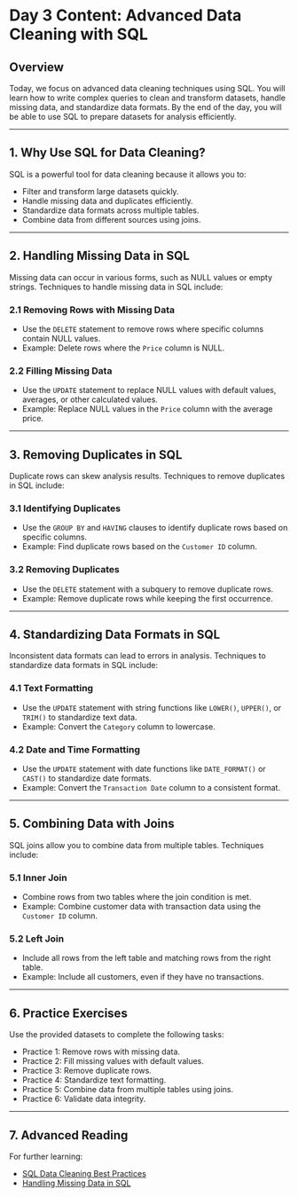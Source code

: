 # Day 3 Content: Advanced Data Cleaning with SQL

## Overview
Today, we focus on advanced data cleaning techniques using SQL. You will learn how to write complex queries to clean and transform datasets, handle missing data, and standardize data formats. By the end of the day, you will be able to use SQL to prepare datasets for analysis efficiently.

---

## 1. Why Use SQL for Data Cleaning?
SQL is a powerful tool for data cleaning because it allows you to:
- Filter and transform large datasets quickly.
- Handle missing data and duplicates efficiently.
- Standardize data formats across multiple tables.
- Combine data from different sources using joins.

---

## 2. Handling Missing Data in SQL
Missing data can occur in various forms, such as NULL values or empty strings. Techniques to handle missing data in SQL include:

### 2.1 Removing Rows with Missing Data
- Use the `DELETE` statement to remove rows where specific columns contain NULL values.
- Example: Delete rows where the `Price` column is NULL.

### 2.2 Filling Missing Data
- Use the `UPDATE` statement to replace NULL values with default values, averages, or other calculated values.
- Example: Replace NULL values in the `Price` column with the average price.

---

## 3. Removing Duplicates in SQL
Duplicate rows can skew analysis results. Techniques to remove duplicates in SQL include:

### 3.1 Identifying Duplicates
- Use the `GROUP BY` and `HAVING` clauses to identify duplicate rows based on specific columns.
- Example: Find duplicate rows based on the `Customer ID` column.

### 3.2 Removing Duplicates
- Use the `DELETE` statement with a subquery to remove duplicate rows.
- Example: Remove duplicate rows while keeping the first occurrence.

---

## 4. Standardizing Data Formats in SQL
Inconsistent data formats can lead to errors in analysis. Techniques to standardize data formats in SQL include:

### 4.1 Text Formatting
- Use the `UPDATE` statement with string functions like `LOWER()`, `UPPER()`, or `TRIM()` to standardize text data.
- Example: Convert the `Category` column to lowercase.

### 4.2 Date and Time Formatting
- Use the `UPDATE` statement with date functions like `DATE_FORMAT()` or `CAST()` to standardize date formats.
- Example: Convert the `Transaction Date` column to a consistent format.

---

## 5. Combining Data with Joins
SQL joins allow you to combine data from multiple tables. Techniques include:

### 5.1 Inner Join
- Combine rows from two tables where the join condition is met.
- Example: Combine customer data with transaction data using the `Customer ID` column.

### 5.2 Left Join
- Include all rows from the left table and matching rows from the right table.
- Example: Include all customers, even if they have no transactions.

---

## 6. Practice Exercises
Use the provided datasets to complete the following tasks:
- Practice 1: Remove rows with missing data.
- Practice 2: Fill missing values with default values.
- Practice 3: Remove duplicate rows.
- Practice 4: Standardize text formatting.
- Practice 5: Combine data from multiple tables using joins.
- Practice 6: Validate data integrity.

---

## 7. Advanced Reading
For further learning:
- [SQL Data Cleaning Best Practices](https://towardsdatascience.com/sql-data-cleaning-best-practices)
- [Handling Missing Data in SQL](https://www.sqlshack.com/handling-missing-data-in-sql-server/)